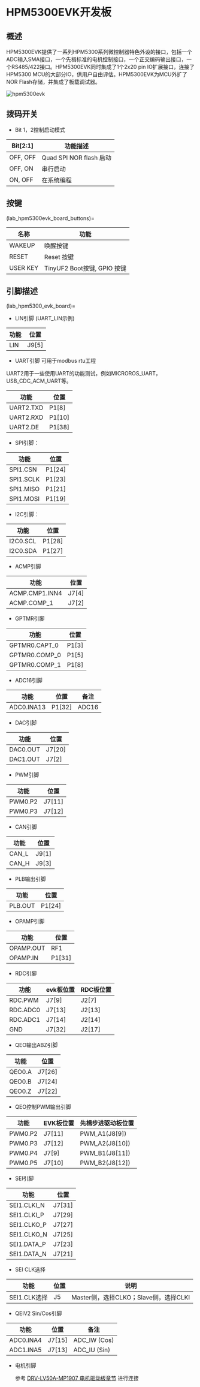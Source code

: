 # HPM5300EVK开发板

## 概述

HPM5300EVK提供了一系列HPM5300系列微控制器特色外设的接口，包括一个ADC输入SMA接口，一个先楫标准的电机控制接口，一个正交编码输出接口，一个RS485/422接口。HPM5300EVK同时集成了1个2x20 pin IO扩展接口，连接了HPM5300 MCU的大部分IO，供用户自由评估。HPM5300EVK为MCU外扩了NOR Flash存储，并集成了板载调试器。

![hpm5300evk](doc/hpm5300evk.png "hpm5300evk")

## 拨码开关

- Bit 1，2控制启动模式

| Bit[2:1] | 功能描述                |
| -------- | ----------------------- |
| OFF, OFF | Quad SPI NOR flash 启动 |
| OFF, ON  | 串行启动                |
| ON, OFF  | 在系统编程              |

## 按键

(lab_hpm5300evk_board_buttons)=

| 名称     | 功能                        |
| -------- | --------------------------- |
| WAKEUP   | 唤醒按键                    |
| RESET    | Reset 按键                  |
| USER KEY | TinyUF2 Boot按键, GPIO 按键 |

## 引脚描述

(lab_hpm5300_evk_board)=

- LIN引脚 (UART_LIN示例)

| 功能 | 位置  |
| ---- | ----- |
| LIN | J9[5] |

- UART引脚 可用于modbus rtu工程

 UART2用于一些使用UART的功能测试，例如MICROROS_UART，USB_CDC_ACM_UART等。

| 功能      | 位置   |
| --------- | ------ |
| UART2.TXD | P1[8]  |
| UART2.RXD | P1[10] |
| UART2.DE  | P1[38] |

- SPI引脚：

| 功能      | 位置   |
| --------- | ------ |
| SPI1.CSN  | P1[24] |
| SPI1.SCLK | P1[23] |
| SPI1.MISO | P1[21] |
| SPI1.MOSI | P1[19] |

- I2C引脚：

| 功能     | 位置   |
| -------- | ------ |
| I2C0.SCL | P1[28] |
| I2C0.SDA | P1[27] |

- ACMP引脚

| 功能           | 位置  |
| -------------- | ----- |
| ACMP.CMP1.INN4 | J7[4] |
| ACMP.COMP_1    | J7[2] |

- GPTMR引脚

| 功能          | 位置  |
| ------------- | ----- |
| GPTMR0.CAPT_0 | P1[3] |
| GPTMR0.COMP_0 | P1[5] |
| GPTMR0.COMP_1 | P1[8] |

- ADC16引脚

| 功能       | 位置   |   备注  |
| ---------- | ------ | ------
| ADC0.INA13 | P1[32] | ADC16  |

- DAC引脚

| 功能     | 位置   |
| -------- | ------ |
| DAC0.OUT | J7[20] |
| DAC1.OUT | J7[2]  |

- PWM引脚

| 功能    | 位置   |
| ------- | ------ |
| PWM0.P2 | J7[11] |
| PWM0.P3 | J7[12] |

- CAN引脚

| 功能  | 位置  |
| ----- | ----- |
| CAN_L | J9[1] |
| CAN_H | J9[3] |

- PLB输出引脚

| 功能    | 位置   |
| ------- | ------ |
| PLB.OUT | P1[24] |

- OPAMP引脚

| 功能      | 位置   |
| --------- | ------ |
| OPAMP.OUT | RF1    |
| OPAMP.IN  | P1[31] |

- RDC引脚

| 功能      | evk板位置 | RDC板位置 |
| --------- | ------ | ------ |
| RDC.PWM   | J7[9]  | J2[7]  |
| RDC.ADC0  | J7[13] | J2[13]  |
| RDC.ADC1  | J7[14] | J2[14]  |
| GND       | J7[32] | J2[17]  |

- QEO输出ABZ引脚

| 功能      | 位置   |
| --------- | ------ |
| QEO0.A  | J7[26] |
| QEO0.B  | J7[24] |
| QEO0.Z  | J7[22] |

- QEO控制PWM输出引脚

| 功能    | EVK板位置   | 先楫步进驱动板位置 |
| ------- | ------ | ------------- |
| PWM0.P2 | J7[11] | PWM_A1(J8[9]) |
| PWM0.P3 | J7[12] | PWM_A2(J8[10]) |
| PWM0.P4 | J7[9]  | PWM_B1(J8[11]) |
| PWM0.P5 | J7[10] | PWM_B2(J8[12]) |

- SEI引脚

| 功能      | 位置   |
| --------- | ------ |
| SEI1.CLKI_N  | J7[31] |
| SEI1.CLKI_P  | J7[29] |
| SEI1.CLKO_P  | J7[27] |
| SEI1.CLKO_N  | J7[25] |
| SEI1.DATA_P  | J7[23] |
| SEI1.DATA_N  | J7[21] |

- SEI CLK选择

| 功能      | 位置   | 说明 |
| --------- | ------ |------|
| SEI1.CLK选择  | J5 | Master侧，选择CLKO；Slave侧，选择CLKI |

- QEIV2 Sin/Cos引脚

| 功能       | 位置   |   备注  |
| ---------- | ------ | ------  |
| ADC0.INA4  | J7[15] | ADC_IW (Cos) |
| ADC1.INA5  | J7[13] | ADC_IU (Sin) |

- 电机引脚

  参考 [DRV-LV50A-MP1907 电机驱动板章节](lab_drv_lv50a_mp1907) 进行连接
